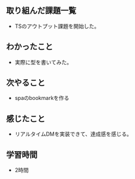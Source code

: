## 取り組んだ課題一覧
- TSのアウトプット課題を開始した。

## わかったこと
- 実際に型を書いてみた。

## 次やること
- spaのbookmarkを作る

## 感じたこと
- リアルタイムDMを実装できて、達成感を感じる。

## 学習時間
- 2時間